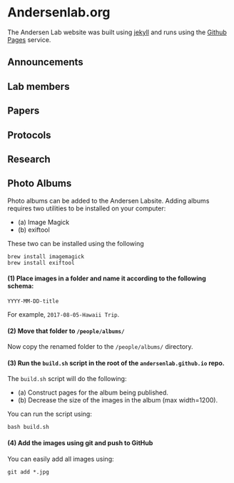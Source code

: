 # Andersenlab.org

The Andersen Lab website was built using [jekyll](https://jekyllrb.com/) and runs using the [Github Pages](https://pages.github.com/) service.

## Announcements

## Lab members

## Papers

## Protocols

## Research

## Photo Albums

Photo albums can be added to the Andersen Labsite. Adding albums requires two utilities to be installed on your computer:

* (a) Image Magick
* (b) exiftool

These two can be installed using the following

```
brew install imagemagick
brew install exiftool
```

#### (1) Place images in a folder and name it according to the following schema:

`YYYY-MM-DD-title`

For example, `2017-08-05-Hawaii Trip`.

#### (2) Move that folder to `/people/albums/`

Now copy the renamed folder to the `/people/albums/` directory.

#### (3) Run the `build.sh` script in the root of the `andersenlab.github.io` repo.

The `build.sh` script will do the following:

* (a) Construct pages for the album being published.
* (b) Decrease the size of the images in the album (max width=1200). 

You can run the script using:

```
bash build.sh
```

#### (4) Add the images using git and push to GitHub

You can easily add all images using:

```
git add *.jpg
```

